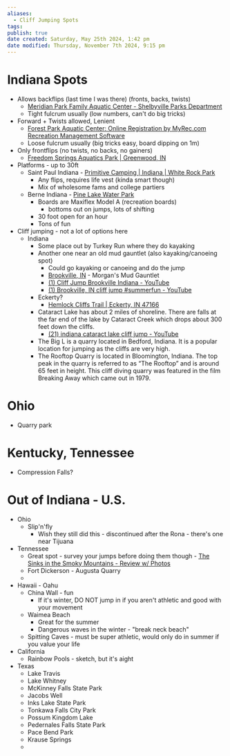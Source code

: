 ```yaml
---
aliases:
  - Cliff Jumping Spots
tags: 
publish: true
date created: Saturday, May 25th 2024, 1:42 pm
date modified: Thursday, November 7th 2024, 9:15 pm
---
```


# Indiana Spots

- Allows backflips (last time I was there) (fronts, backs, twists)
	- [Meridian Park Family Aquatic Center - Shelbyville Parks Department](https://www.shelbyparks.com/parks/meridian-street-aquatic-facilitty/) 
	- Tight fulcrum usually (low numbers, can't do big tricks)
- Forward + Twists allowed, Lenient
	- [Forest Park Aquatic Center: Online Registration by MyRec.com Recreation Management Software](https://forestparkpool.myrec.com/info/default.aspx)
	- Loose fulcrum usually (big tricks easy, board dipping on 1m)
- Only frontflips (no twists, no backs, no gainers)
	- [Freedom Springs Aquatics Park | Greenwood, IN](https://www.greenwood.in.gov/division/blocks.php?structureid=21) 
- Platforms - up to 30ft
	- Saint Paul Indiana -  [Primitive Camping | Indiana | White Rock Park](https://www.whiterockpark.com/) 
		- Any flips, requires life vest (kinda smart though)
		- Mix of wholesome fams and college partiers
	- Berne Indiana - [Pine Lake Water Park](https://pinelakewaterpark.com/) 
		- Boards are Maxiflex Model A (recreation boards) 
			- bottoms out on jumps, lots of shifting
		- 30 foot open for an hour
		- Tons of fun
- Cliff jumping - not a lot of options here
	- Indiana
		- Some place out by Turkey Run where they do kayaking
		- Another one near an old mud gauntlet (also kayaking/canoeing spot) 
			- Could go kayaking or canoeing and do the jump
			- [Brookville, IN](https://www.morganscanoe.com/brookville/) - Morgan's Mud Gauntlet
			- [(1) Cliff Jump Brookville Indiana - YouTube](https://www.youtube.com/watch?v=eeIDcKfHmY8) 
			- [(1) Brookville, IN cliff jump #summerfun - YouTube](https://www.youtube.com/watch?v=hhgY7wsRgmI) 
		- Eckerty?
			- [Hemlock Cliffs Trail | Eckerty, IN 47166](https://www.gosoin.com/listing/hemlock-cliffs-trail/2880/)
		- Cataract Lake has about 2 miles of shoreline. There are falls at the far end of the lake by Cataract Creek which drops about 300 feet down the cliffs.
			- [(21) indiana cataract lake cliff jump - YouTube](https://www.youtube.com/results?search_query=indiana+cataract+lake+cliff+jump) 
		- The Big L is a quarry located in Bedford, Indiana. It is a popular location for jumping as the cliffs are very high.
		- The Rooftop Quarry is located in Bloomington, Indiana. The top peak in the quarry is referred to as “The Rooftop” and is around 65 feet in height. This cliff diving quarry was featured in the film Breaking Away which came out in 1979.

# Ohio

- Quarry park

# Kentucky, Tennessee 

- Compression Falls?

# Out of Indiana - U.S.

- Ohio
	- Slip'n'fly
		- Wish they still did this - discontinued after the Rona - there's one near Tijuana
- Tennessee 
	- Great spot - survey your jumps before doing them though - [The Sinks in the Smoky Mountains - Review w/ Photos](https://smokymountains.com/park/things-to-do/the-sinks) 
	- Fort Dickerson - Augusta Quarry
	- 
- Hawaii - Oahu
	- China Wall - fun
		- If it's winter, DO NOT jump in if you aren't athletic and good with your movement
	- Waimea Beach
		- Great for the summer
		- Dangerous waves in the winter - "break neck beach"
	- Spitting Caves - must be super athletic, would only do in summer if you value your life
- California
	- Rainbow Pools - sketch, but it's aight
- Texas
	- Lake Travis
	- Lake Whitney
	- McKinney Falls State Park
	- Jacobs Well
	- Inks Lake State Park
	- Tonkawa Falls City Park
	- Possum Kingdom Lake
	- Pedernales Falls State Park
	- Pace Bend Park
	- Krause Springs
	- 